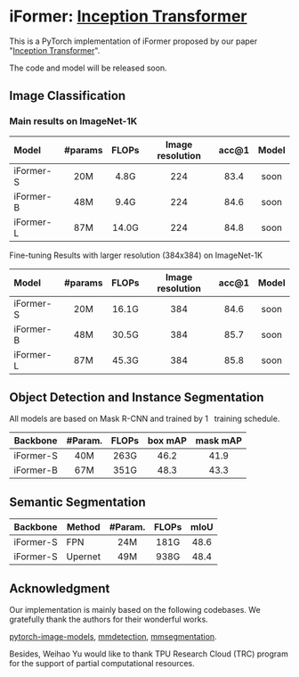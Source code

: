 # iFormer: [Inception Transformer](http://arxiv.org/abs/2205.12956)
This is a PyTorch implementation of iFormer proposed by our paper "[Inception Transformer](http://arxiv.org/abs/2205.12956)".

The code and model will be released soon.

## Image Classification

### Main results on ImageNet-1K

| Model      |  #params  | FLOPs | Image resolution | acc@1| Model |
| :---       |   :---:   |  :---: |  :---: |  :---:  |  :---:  |
| iFormer-S  |   20M     |   4.8G  |   224 |  83.4  | soon |
| iFormer-B  |   48M     |   9.4G  |   224 |  84.6  | soon |
| iFormer-L  |   87M     |   14.0G |   224 |  84.8  | soon |

Fine-tuning Results with larger resolution (384x384) on ImageNet-1K

| Model      |  #params  | FLOPs | Image resolution | acc@1| Model |
| :---       |   :---:   |  :---: |  :---: |  :---:  |  :---:  |
| iFormer-S  |   20M     |   16.1G  |   384 |  84.6  | soon |
| iFormer-B  |   48M     |   30.5G  |   384 |  85.7  | soon |
| iFormer-L  |   87M     |   45.3G  |   384 |  85.8  | soon |

## Object Detection and Instance Segmentation

All models are based on Mask R-CNN and trained by 1  training schedule.

| Backbone  | #Param. | FLOPs | box mAP | mask mAP |
|:---------:|:-------:|:-----:|:-------:|:--------:|
| iFormer-S |   40M   |  263G |   46.2  |   41.9   |
| iFormer-B |    67M  |  351G |   48.3  |   43.3   |

## Semantic Segmentation

|  Backbone | Method  | #Param. | FLOPs | mIoU |
|:---------:|---------|:-------:|:-----:|:----:|
| iFormer-S | FPN     |   24M   |  181G | 48.6 |
| iFormer-S | Upernet |   49M   |  938G | 48.4 |

## Acknowledgment
Our implementation is mainly based on the following codebases. We gratefully thank the authors for their wonderful works.

[pytorch-image-models](https://github.com/rwightman/pytorch-image-models), [mmdetection](https://github.com/open-mmlab/mmdetection), [mmsegmentation](https://github.com/open-mmlab/mmsegmentation).


Besides, Weihao Yu would like to thank TPU Research Cloud (TRC) program for the support of partial computational resources.
